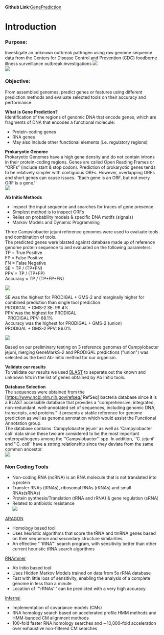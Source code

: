 **Github Link**:<a href="https://github.com/PaarthParekh/GenePrediction">GenePrediction</a>
# Introduction
### Purpose:
Investigate an unknown outbreak pathogen using raw genome sequence data from the Centers for Disease Control and Prevention (CDC) foodborne illness surveillance outbreak investigations
<img src="images/GenePrediction/Gene_Prediction_CDC.png?raw=true"/>
<br>
<img src="images/GenePrediction/Gene_Prediction_Description.jpg?raw=true"/>
### Objective:
From assembled genomes, predict genes or features using different prediction methods and evaluate selected tools on their accuracy and performance

**What is Gene Prediction?** <br>
Identification of the regions of genomic DNA that encode genes, which are fragments of DNA that encodes a functional molecule: <br>
* Protein-coding genes <br>
* RNA genes <br>
* May also include other functional elements (i.e. regulatory regions) <br>

**Prokaryotic Genome** <br>
Prokaryotic Genomes have a high gene density and do not contain introns in their protein-coding regions. Genes are called Open Reading Frames or “ORFs” (include start & stop codon). Prediction of prokaryotic genes tends to be relatively simpler with contiguous ORFs. However, overlapping ORFs and short genes can cause issues. ''Each gene is an ORF, but not every ORF is a gene.'' <br>
<img src="images/GenePrediction/Gene_Prediction.jpg?raw=true"/> <br>
 
 **Ab Initio Methods** <br>
* Inspect the input sequence and searches for traces of gene presence <br>
* Simplest method is to inspect ORFs <br>
* Relies on probability models & specific DNA motifs (signals) <br>
* Markov Models and Dynamic Programming <br>

Three Campylobacter jejuni reference genomes were used to evaluate tools and combination of tools. <br>
The predicted genes were blasted against database made up of reference genome protein sequence to and evaluated on the following parameters: <br>
TP = True Positive <br>
FP = False Positive <br>
FN = False Negative <br>
SE = TP / (TP+FN) <br>
PPV = TP / (TP+FP) <br>
Accuracy = TP / (TP+FP+FN) <br>

<img src="images/GenePrediction/Testing_results.png?raw=true"/> <br>

SE was the highest for PRODIGAL + GMS-2 and marginally higher for combined prediction than single tool prediction <br>
PRODIGAL + GMS-2 SE: 99.4% <br>
PPV was the highest for PRODIGAL <br> 
PRODIGAL PPV: 88.1% <br>
Accuracy was the highest for PRODIGAL + GMS-2 (union) <br>
PRODIGAL + GMS-2 PPV: 86.0% <br>

<img src="images/GenePrediction/Graph_results.png?raw=true"/> <br>

Based on our preliminary testing on 3 reference genomes of Campylobacter jejuni, merging GeneMarkS-2 and PRODIGAL predictions ("union") was selected as the best Ab-initio method for our organism. <br>

**Validate our results** <br>
To validate our results we used  <a href="https://blast.ncbi.nlm.nih.gov/Blast.cgi?PAGE_TYPE=BlastDocs&DOC_TYPE=Download">BLAST</a> to seperate out the known and unknown hits in the list of genes obtained by Ab Initio tools. <br>

**Database Selection** <br>
The sequences were obtained from the [https://www.ncbi.nlm.nih.gov/refseq/ RefSeq] bacteria database since it is a BLAST accessible database that provides a "comprehensive, integrated, non-redundant, well-annotated set of sequences, including genomic DNA, transcripts, and proteins." It presents a stable reference for genome prediction as well as genome annotation which would assist the Functional Annotation group. <br>
The database contains 'Campylobacter jejuni' as well as 'Campylobacter coli' data since these two are considered to be the most important enteropathogens among the ''Campylobacter'' spp. In addition, ''C. jejuni'' and ''C. coli'' have a strong relationship since they deviate from the same common ancestor. <br>
<img src="images/GenePrediction/Relation_Database.png?raw=true"/> <br>

### Non Coding Tools
* Non-coding RNA (ncRNA) is an RNA molecule that is not translated into a protein <br>
* Transfer RNAs (tRNAs), ribosomal RNAs (rRNAs) and small RNAs(sRNAs) <br>
* Protein synthesis/Translation (tRNA and rRNA) & gene regulation (sRNA) <br>
* Related to antibiotic resistance <br>
<img src="images/GenePrediction/NC_differenttypes.png?raw=true"/> <br>

<a href="http://130.235.244.92/ARAGORN/">ARAGON</a> <br>
* Homology based tool <br>
* Uses heuristic algorithms that score the tRNA and tmRNA genes based on their sequence and secondary structure similarities <br>
* An effective '''tRNA''' search program, with sensitivity better than other current heuristic tRNA search algorithms <br>

<a href="http://www.cbs.dtu.dk/services/RNAmmer/">RNAmmer</a> <br>
* Ab Initio based tool <br>
* Uses Hidden Markov Models trained on data from 5s rRNA database <br>
* Fast with little loss of sensitivity, enabling the analysis of a complete genome in less than a minute <br>
* Location of '''rRNAs''' can be predicted with a very high accuracy <br>

<a href="http://eddylab.org/infernal/">Infernal</a> <br>
* Implementation of covariance models (CMs) <br>
* RNA homology search based on accelerated profile HMM methods and HMM-banded CM alignment methods <br>
* 100-fold faster RNA homology searches and ∼10,000-fold acceleration over exhaustive non-filtered CM searches <br>


